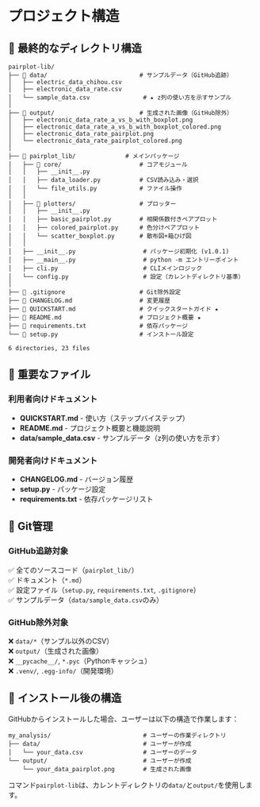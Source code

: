# プロジェクト構造

## 📁 最終的なディレクトリ構造

```
pairplot-lib/
├── 📂 data/                          # サンプルデータ（GitHub追跡）
│   ├── electric_data_chihou.csv
│   ├── electronic_data_rate.csv
│   └── sample_data.csv               # ★ z列の使い方を示すサンプル
│
├── 📂 output/                        # 生成された画像（GitHub除外）
│   ├── electronic_data_rate_a_vs_b_with_boxplot.png
│   ├── electronic_data_rate_a_vs_b_with_boxplot_colored.png
│   ├── electronic_data_rate_pairplot.png
│   └── electronic_data_rate_pairplot_colored.png
│
├── 📂 pairplot_lib/              # メインパッケージ
│   ├── 📂 core/                      # コアモジュール
│   │   ├── __init__.py
│   │   ├── data_loader.py           # CSV読み込み・選択
│   │   └── file_utils.py            # ファイル操作
│   │
│   ├── 📂 plotters/                  # プロッター
│   │   ├── __init__.py
│   │   ├── basic_pairplot.py        # 相関係数付きペアプロット
│   │   ├── colored_pairplot.py      # 色分けペアプロット
│   │   └── scatter_boxplot.py       # 散布図+箱ひげ図
│   │
│   ├── __init__.py                   # パッケージ初期化 (v1.0.1)
│   ├── __main__.py                   # python -m エントリーポイント
│   ├── cli.py                        # CLIメインロジック
│   └── config.py                     # 設定（カレントディレクトリ基準）
│
├── 📄 .gitignore                     # Git除外設定
├── 📄 CHANGELOG.md                   # 変更履歴
├── 📄 QUICKSTART.md                  # クイックスタートガイド ★
├── 📄 README.md                      # プロジェクト概要 ★
├── 📄 requirements.txt               # 依存パッケージ
└── 📄 setup.py                       # インストール設定

6 directories, 23 files
```

## 🎯 重要なファイル

### 利用者向けドキュメント
- **QUICKSTART.md** - 使い方（ステップバイステップ）
- **README.md** - プロジェクト概要と機能説明
- **data/sample_data.csv** - サンプルデータ（z列の使い方を示す）

### 開発者向けドキュメント
- **CHANGELOG.md** - バージョン履歴
- **setup.py** - パッケージ設定
- **requirements.txt** - 依存パッケージリスト

## 📝 Git管理

### GitHub追跡対象
✅ 全てのソースコード（`pairplot_lib/`）  
✅ ドキュメント（`*.md`）  
✅ 設定ファイル（`setup.py`, `requirements.txt`, `.gitignore`）  
✅ サンプルデータ（`data/sample_data.csv`のみ）

### GitHub除外対象
❌ `data/*`（サンプル以外のCSV）  
❌ `output/`（生成された画像）  
❌ `__pycache__/`, `*.pyc`（Pythonキャッシュ）  
❌ `.venv/`, `.egg-info/`（開発環境）

## 🚀 インストール後の構造

GitHubからインストールした場合、ユーザーは以下の構造で作業します：

```
my_analysis/                          # ユーザーの作業ディレクトリ
├── data/                             # ユーザーが作成
│   └── your_data.csv                 # ユーザーのデータ
└── output/                           # ユーザーが作成
    └── your_data_pairplot.png        # 生成された画像
```

コマンド`pairplot-lib`は、カレントディレクトリの`data/`と`output/`を使用します。

